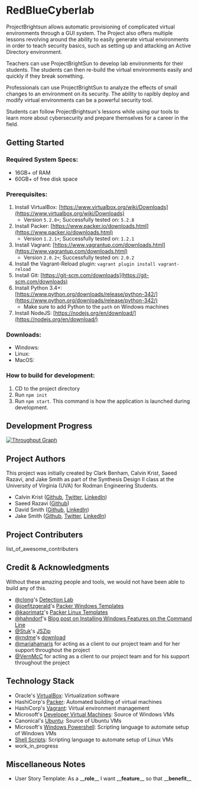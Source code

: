 # RedBlueCyberlab

ProjectBrightsun allows automatic provisioning of complicated virtual environments through a GUI system. The Project also offers multiple lessons revolving around the ability to easily generate virtual environments in order to teach security basics, such as setting up and attacking an Active Directory environment.

Teachers can use ProjectBrightSun to develop lab environments for their students. The students can then re-build the virtual environments easily and quickly if they break something.

Professionals can use ProjectBrightSun to analyze the effects of small changes to an environment on its security. The ability to rapibly deploy and modify virtual environments can be a powerful security tool.

Students can follow ProjectBrightsun's lessons while using our tools to learn more about cybersecurity and prepare themselves for a career in the field.

## Getting Started

### Required System Specs:
* 16GB+ of RAM
* 60GB+ of free disk space

### Prerequisites:
1. Install VirtualBox: [https://www.virtualbox.org/wiki/Downloads](https://www.virtualbox.org/wiki/Downloads)
    * Version `5.2.8+`; Successfully tested on: `5.2.8`
1. Install Packer: [https://www.packer.io/downloads.html](https://www.packer.io/downloads.html)
    * Version `1.2.1+`; Successfully tested on: `1.2.1`
1. Install Vagrant: [https://www.vagrantup.com/downloads.html](https://www.vagrantup.com/downloads.html)
    * Version `2.0.2+`; Successfully tested on: `2.0.2`
1. Install the Vagrant-Reload plugin: `vagrant plugin install vagrant-reload`
1. Install Git: [https://git-scm.com/downloads](https://git-scm.com/downloads)
1. Install Python 3.4+: [https://www.python.org/downloads/release/python-342/](https://www.python.org/downloads/release/python-342/)
	* Make sure to add Python to the `path` on Windows machines
1. Install NodeJS: [https://nodejs.org/en/download/](https://nodejs.org/en/download/)

### Downloads:
* Windows:
* Linux:
* MacOS:

### How to build for development:
1. CD to the project directory
1. Run `npm init`
1. Run `npm start`. This command is how the application is launched during development.

## Development Progress
[![Throughput Graph](https://graphs.waffle.io/CalvinKrist/RedBlueCyberlab/throughput.svg)](https://waffle.io/CalvinKrist/RedBlueCyberlab/metrics/throughput)

## Project Authors
This project was initially created by Clark Benham, Calvin Krist, Saeed Razavi, and Jake Smith as part of the Synthesis Design II class at the University of Virginia (UVA) for Rodman Engineering Students.
* Calvin Krist ([Github](https://github.com/CalvinKrist), [Twitter](https://twitter.com/CalvinKrist), [LinkedIn](https://www.linkedin.com/in/calvin-krist/))
* Saeed Razavi ([Github](https://github.com/SaeedRazavi))
* David Smith ([Github](https://github.com/budder21), [LinkedIn](https://www.linkedin.com/in/david-smith-36978215a/))
* Jake Smith ([Github](https://github.com/ION28), [Twitter](https://twitter.com/jtsmith282), [LinkedIn](https://linkedin.com/in/jakesmith282/))

## Project Contributers
list_of_awesome_contributers

## Credit & Acknowledgments
Without these amazing people and tools, we would not have been able to build any of this.
* [@clong](https://github.com/clong)'s [Detection Lab](https://github.com/clong/DetectionLab)
* [@joefitzgerald](https://github.com/joefitzgerald)'s [Packer Windows Templates](https://github.com/joefitzgerald/packer-windows)
* [@kaorimatz](https://github.com/kaorimatz)'s [Packer Linux Templates](https://github.com/kaorimatz/packer-templates)
* [@hahndorf](https://github.com/hahndorf)'s [Blog post on Installing Windows Features on the Command Line](https://peter.hahndorf.eu/blog/WindowsFeatureViaCmd.html)
* [@Stuk](https://github.com/Stuk)'s [JSZip](https://github.com/Stuk/jszip)
* [@rndme](https://github.com/rndme)'s [download](https://github.com/rndme/download)
* [@mariahamaris](https://github.com/mariahamaris) for acting as a client to our project team and for her support throughout the project
* [@VernMcC](https://github.com/VernMcC) for acting as a client to our project team and for his support throughout the project

## Technology Stack
* Oracle's [VirtualBox](https://www.virtualbox.org/): Virtualization software
* HashiCorp's [Packer](https://www.packer.io): Automated building of virtual machines
* HashiCorp's [Vagrant](https://www.vagrantup.com/): Virtual environment management
* Microsoft's [Developer Virtual Machines](https://developer.microsoft.com/en-us/microsoft-edge/tools/vms/): Source of Windows VMs
* Canonical's [Ubuntu](http://releases.ubuntu.com/): Source of Ubuntu VMs
* Microsoft's [Windows Powershell](https://docs.microsoft.com/en-us/powershell/scripting/getting-started/getting-started-with-windows-powershell?): Scripting language to automate setup of Windows VMs
* [Shell Scripts](https://en.wikipedia.org/wiki/Shell_script): Scripting language to automate setup of Linux VMs
* work_in_progress

## Miscellaneous Notes
* User Story Template:   As a \_\___role__\_\_ I want \_\___feature__\_\_ so that \_\___benefit__\_\_
